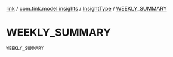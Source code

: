 [link](../../index.md) / [com.tink.model.insights](../index.md) / [InsightType](index.md) / [WEEKLY_SUMMARY](./-w-e-e-k-l-y_-s-u-m-m-a-r-y.md)

# WEEKLY_SUMMARY

`WEEKLY_SUMMARY`